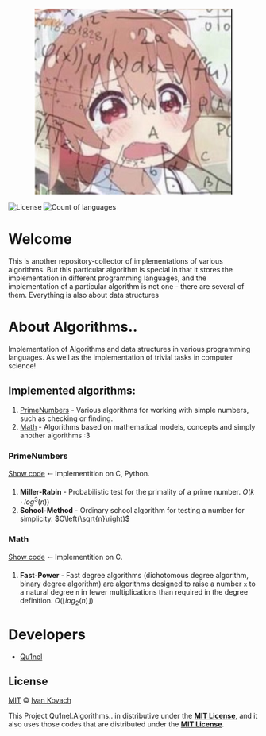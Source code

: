 <p align="center">
  <img src=".github/assets/welcome.png" alt="Welcome" />
</p>

<p>
<img src="https://img.shields.io/github/license/Qu1nel/Algorithms..?color=g" alt="License" />
<img src="https://img.shields.io/github/languages/count/Qu1nel/Algorithms..?color=purple" alt="Count of languages" />
</p>

# Welcome

This is another repository-collector of implementations of various algorithms. But this particular algorithm is special in that it stores the implementation in different programming languages, and the implementation of a particular algorithm is not one - there are several of them. Everything is also about data structures

# About Algorithms..

Implementation of Algorithms and data structures in various programming languages. As well as the implementation of trivial tasks in computer science!

## Implemented algorithms:

1. [PrimeNumbers](#prime-numbers) - Various algorithms for working with simple numbers, such as checking or finding.
2. [Math](#math) - Algorithms based on mathematical models, concepts and simply another algorithms :3

<h3 id="prime-numbers">PrimeNumbers</h3>

[Show code](algorithms/PrimeNumbers/) 🠐 Implementition on C, Python.

1. **Miller-Rabin** - Probabilistic test for the primality of a prime number. $O\left(k \cdot log^3\left(n\right)\right)$
2. **School-Method** - Ordinary school algorithm for testing a number for simplicity. $O\left(\sqrt{n}\right)$

<h3 id="math">Math</h3>

[Show code](algorithm/Math) 🠐 Implementition on C.

1. **Fast-Power** - Fast degree algorithms (dichotomous degree algorithm, binary degree algorithm) are algorithms designed to raise a number `x` to a natural degree `n` in fewer multiplications than required in the degree definition. $O\left(\lfloor log_2\left(n\right)\rfloor\right)$

# Developers

- [Qu1nel](https://github.com/Qu1nel/)

## License

[MIT](./LICENSE) © [Ivan Kovach](https://github.com/Qu1nel/)

This Project Qu1nel.Algorithms.. in distributive under the **[MIT License](./LICENSE)**, and it also uses those codes that are
distributed under the **[MIT License](./LICENSE)**.
